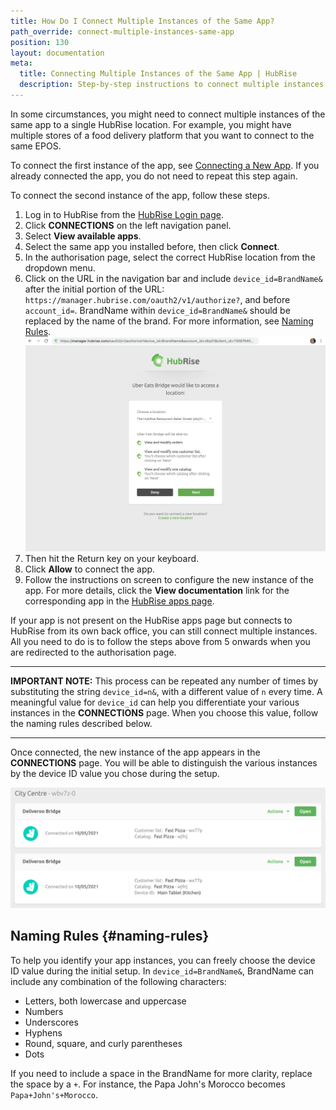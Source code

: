 ```yaml
---
title: How Do I Connect Multiple Instances of the Same App?
path_override: connect-multiple-instances-same-app
position: 130
layout: documentation
meta:
  title: Connecting Multiple Instances of the Same App | HubRise
  description: Step-by-step instructions to connect multiple instances of the same app to a single HubRise location. Feature mainly used to connect food delivery platforms.
---
```


In some circumstances, you might need to connect multiple instances of the same app to a single HubRise location. For example, you might have multiple stores of a food delivery platform that you want to connect to the same EPOS.

To connect the first instance of the app, see [Connecting a New App](/docs/connections#connect). If you already connected the app, you do not need to repeat this step again.

To connect the second instance of the app, follow these steps.

1. Log in to HubRise from the [HubRise Login page](https://manager.hubrise.com/login).
1. Click **CONNECTIONS** on the left navigation panel.
1. Select **View available apps**.
1. Select the same app you installed before, then click **Connect**.
1. In the authorisation page, select the correct HubRise location from the dropdown menu.
1. Click on the URL in the navigation bar and include `device_id=BrandName&` after the initial portion of the URL: `https://manager.hubrise.com/oauth2/v1/authorize?`, and before `account_id=`. BrandName within `device_id=BrandName&` should be replaced by the name of the brand. For more information, see [Naming Rules](#naming-rules).
   ![Authorisation page with URL including the `device_id=2&` string.](./images/066-autorisation-page-device-id.png)
1. Then hit the Return key on your keyboard.
1. Click **Allow** to connect the app.
1. Follow the instructions on screen to configure the new instance of the app. For more details, click the **View documentation** link for the corresponding app in the [HubRise apps page](/apps).

If your app is not present on the HubRise apps page but connects to HubRise from its own back office, you can still connect multiple instances. All you need to do is to follow the steps above from 5 onwards when you are redirected to the authorisation page.

---

**IMPORTANT NOTE:** This process can be repeated any number of times by substituting the string `device_id=n&`, with a different value of `n` every time. A meaningful value for `device_id` can help you differentiate your various instances in the **CONNECTIONS** page. When you choose this value, follow the naming rules described below.

---

Once connected, the new instance of the app appears in the **CONNECTIONS** page.
You will be able to distinguish the various instances by the device ID value you chose during the setup.

![Multiple instances of the same app can be distinguished by the device ID value.](./images/067-multiple-apps-device-id.png)

## Naming Rules {#naming-rules}

To help you identify your app instances, you can freely choose the device ID value during the initial setup.
In `device_id=BrandName&`, BrandName can include any combination of the following characters:

- Letters, both lowercase and uppercase
- Numbers
- Underscores
- Hyphens
- Round, square, and curly parentheses
- Dots

If you need to include a space in the BrandName for more clarity, replace the space by a `+`. For instance, the Papa John's Morocco becomes `Papa+John's+Morocco`.
